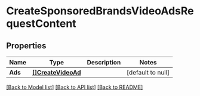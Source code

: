 # CreateSponsoredBrandsVideoAdsRequestContent

## Properties
Name | Type | Description | Notes
------------ | ------------- | ------------- | -------------
**Ads** | [**[]CreateVideoAd**](CreateVideoAd.md) |  | [default to null]

[[Back to Model list]](../README.md#documentation-for-models) [[Back to API list]](../README.md#documentation-for-api-endpoints) [[Back to README]](../README.md)

